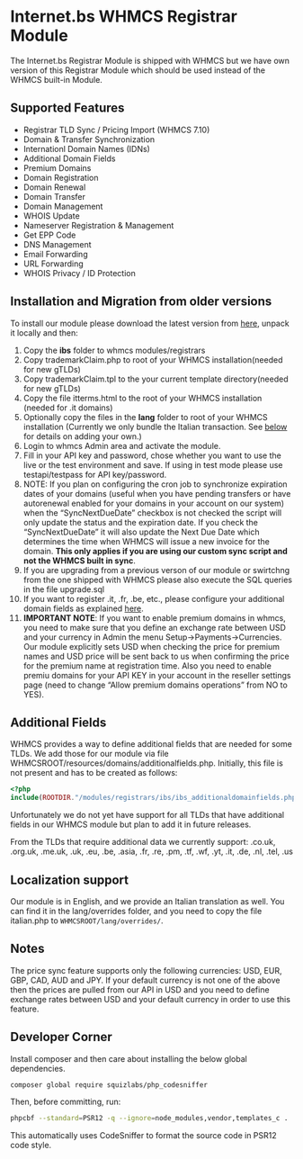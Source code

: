# Internet.bs WHMCS Registrar Module

The Internet.bs Registrar Module is shipped with WHMCS but we have own version of this Registrar Module which should be used instead of the WHMCS built-in Module.

## Supported Features

- Registrar TLD Sync / Pricing Import (WHMCS 7.10)
- Domain & Transfer Synchronization
- Internationl Domain Names (IDNs)
- Additional Domain Fields
- Premium Domains
- Domain Registration
- Domain Renewal
- Domain Transfer
- Domain Management
- WHOIS Update
- Nameserver Registration & Management
- Get EPP Code
- DNS Management
- Email Forwarding
- URL Forwarding
- WHOIS Privacy / ID Protection

## Installation and Migration from older versions

To install our module please download the latest version from [here](https://github.com/centralnicgroup-opensource/rtldev-middleware-whmcs-internetbs-registrar/raw/master/whmcs-internetbs-registrar-latest.zip),
unpack it locally and then:

1. Copy the **ibs** folder to whmcs modules/registrars
2. Copy trademarkClaim.php to root of your WHMCS installation(needed for new gTLDs)
3. Copy trademarkClaim.tpl to the your current template directory(needed for new gTLDs)
4. Copy the file itterms.html to the root of your WHMCS installation (needed for .it domains)
5. Optionally copy the files in the **lang** folder to root of your WHMCS installation (Currently we only bundle the Italian transaction. See [below](#localization) for details on adding your own.)
6. Login to whmcs Admin area and activate the module.
7. Fill in your API key and password, chose whether you want to use the live or the test environment and save. If using in test mode please use testapi/testpass for API key/password.
8. NOTE: If you plan on configuring the cron job to synchronize expiration dates of your
   domains (useful when you have pending transfers or have autorenewal enabled for your
   domains in your account on our system) when the “SyncNextDueDate” checkbox is not
   checked the script will only update the status and the expiration date. If you check the
   “SyncNextDueDate” it will also update the Next Due Date which determines the time
   when WHMCS will issue a new invoice for the domain. **This only applies if you are
   using our custom sync script and not the WHMCS built in sync**.
9. If you are upgrading from a previous verson of our module or swirtchng from the one shipped with WHMCS please also execute the SQL queries in the file upgrade.sql
10. If you want to register .it, .fr, .be, etc., please configure your additional domain fields as explained [here](#additionalfields).
11. **IMPORTANT NOTE**: If you want to enable premium domains in whmcs, you need to make sure that you define an exchange rate between USD and your currency in Admin the menu Setup→Payments→Currencies. Our module explicitly sets USD when checking the price for premium names and USD price will be sent back to us when confirming the price for the premium name at registration time. Also you need to enable premiu domains for your API KEY in your account in the reseller settings page (need to change “Allow premium domains operations” from NO to YES).

<a name="additionalfields"></a>

## Additional Fields

WHMCS provides a way to define additional fields that are needed for some TLDs. We add those for our module via file WHMCSROOT/resources/domains/additionalfields.php. Initially, this file is not present and has to be created as follows:

```php
<?php
include(ROOTDIR."/modules/registrars/ibs/ibs_additionaldomainfields.php");
```

Unfortunately we do not yet have support for all TLDs that have additional fields in our WHMCS module but plan to add it in future releases.

From the TLDs that require additional data we currently support: .co.uk, .org.uk, .me.uk, .uk, .eu, .be, .asia, .fr, .re, .pm, .tf, .wf, .yt, .it, .de, .nl, .tel, .us

<a name="localization"></a>

## Localization support

Our module is in English, and we provide an Italian translation as well.
You can find it in the lang/overrides folder, and you need to copy the file italian.php to `WHMCSROOT/lang/overrides/`.

## Notes

The price sync feature supports only the following currencies: USD, EUR, GBP, CAD, AUD and JPY.
If your default currency is not one of the above then the prices are pulled from our API in USD and you need to define exchange rates between USD and your default currency in order to use this feature.

## Developer Corner

Install composer and then care about installing the below global dependencies.

```bash
composer global require squizlabs/php_codesniffer
```

Then, before committing, run:

```bash
phpcbf --standard=PSR12 -q --ignore=node_modules,vendor,templates_c .
```

This automatically uses CodeSniffer to format the source code in PSR12 code style.
